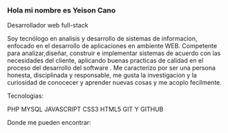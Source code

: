 ### Hola mi nombre es Yeison Cano

Desarrollador web full-stack

Soy tecnólogo en analisis y desarrollo de sistemas de informacion, enfocado en el desarrollo de aplicaciones en ambiente WEB. Competente para analizar,diseñar, construir e implementar sistemas de acuerdo con las necesidades del cliente, aplicando buenas practicas de calidad en el proceso del desarrollo
del software .
Me caracterizo por ser una persona honesta, disciplinada y responsable, me gusta la investigacion y la curiosidad de conocecer y aprender nuevas cosas y me acoplo fecilmente.

Tecnologias:

PHP
MYSQL
JAVASCRIPT
CSS3
HTML5
GIT Y GITHUB

Donde me pueden encontrar:




<!--
**YeisonC/YeisonC** is a ✨ _special_ ✨ repository because its `README.md` (this file) appears on your GitHub profile.

Here are some ideas to get you started:

- 🔭 I’m currently working on ...
- 🌱 I’m currently learning ...
- 👯 I’m looking to collaborate on ...
- 🤔 I’m looking for help with ...
- 💬 Ask me about ...
- 📫 How to reach me: ...
- 😄 Pronouns: ...
- ⚡ Fun fact: ...
-->
